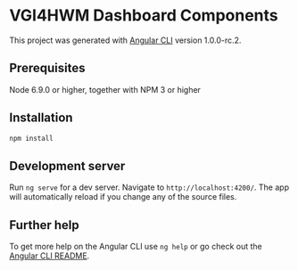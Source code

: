 # VGI4HWM Dashboard Components

This project was generated with [Angular CLI](https://github.com/angular/angular-cli) version 1.0.0-rc.2.

## Prerequisites

Node 6.9.0 or higher, together with NPM 3 or higher

## Installation

```bash
npm install
```

## Development server

Run `ng serve` for a dev server. Navigate to `http://localhost:4200/`. The app will automatically reload if you change any of the source files.


## Further help

To get more help on the Angular CLI use `ng help` or go check out the [Angular CLI README](https://github.com/angular/angular-cli/blob/master/README.md).
